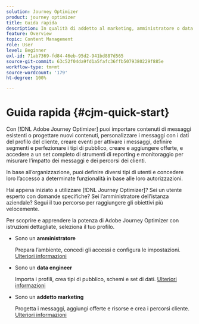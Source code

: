 ```yaml
---
solution: Journey Optimizer
product: journey optimizer
title: Guida rapida
description: In qualità di addetto al marketing, amministratore o data engineer, scopri e apprendi le potenzialità di Adobe Journey Optimizer con questa guida dettagliata
feature: Overview
topic: Content Management
role: User
level: Beginner
exl-id: 71ab7369-fd84-46eb-95d2-941bd887d565
source-git-commit: 63c52f04da9fd1a5fafc36ffb5079380229f885e
workflow-type: tm+mt
source-wordcount: '179'
ht-degree: 100%

---
```


# Guida rapida {#cjm-quick-start}

Con [!DNL Adobe Journey Optimizer] puoi importare contenuti di messaggi esistenti o progettare nuovi contenuti, personalizzare i messaggi con i dati del profilo del cliente, creare eventi per attivare i messaggi, definire segmenti e perfezionare i tipi di pubblico, creare e aggiungere offerte, e accedere a un set completo di strumenti di reporting e monitoraggio per misurare l’impatto dei messaggi e dei percorsi dei clienti.

In base all’organizzazione, puoi definire diversi tipi di utenti e concedere loro l’accesso a determinate funzionalità in base alle loro autorizzazioni.

Hai appena iniziato a utilizzare [!DNL Journey Optimizer]? Sei un utente esperto con domande specifiche? Sei l’amministratore dell’istanza aziendale? Segui il tuo percorso per raggiungere gli obiettivi più velocemente.

Per scoprire e apprendere la potenza di Adobe Journey Optimizer con istruzioni dettagliate, seleziona il tuo profilo.

* Sono un **amministratore**

   Prepara l’ambiente, concedi gli accessi e configura le impostazioni. [Ulteriori informazioni](path/administrator.md)

* Sono un **data engineer**

   Importa i profili, crea tipi di pubblico, schemi e set di dati. [Ulteriori informazioni](path/data-engineer.md)

* Sono un **addetto marketing**

   Progetta i messaggi, aggiungi offerte e risorse e crea i percorsi cliente. [Ulteriori informazioni](path/marketer.md)
